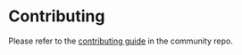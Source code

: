 # Contributing

Please refer to the [contributing guide](https://github.com/kgateway-dev/community/blob/main/CONTRIBUTING.md) in the community repo.